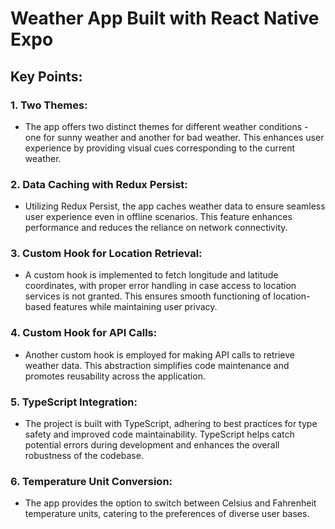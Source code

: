 # Weather App Built with React Native Expo

## Key Points:

### 1. Two Themes:
- The app offers two distinct themes for different weather conditions - one for sunny weather and another for bad weather. This enhances user experience by providing visual cues corresponding to the current weather.

### 2. Data Caching with Redux Persist:
- Utilizing Redux Persist, the app caches weather data to ensure seamless user experience even in offline scenarios. This feature enhances performance and reduces the reliance on network connectivity.

### 3. Custom Hook for Location Retrieval:
- A custom hook is implemented to fetch longitude and latitude coordinates, with proper error handling in case access to location services is not granted. This ensures smooth functioning of location-based features while maintaining user privacy.

### 4. Custom Hook for API Calls:
- Another custom hook is employed for making API calls to retrieve weather data. This abstraction simplifies code maintenance and promotes reusability across the application.

### 5. TypeScript Integration:
- The project is built with TypeScript, adhering to best practices for type safety and improved code maintainability. TypeScript helps catch potential errors during development and enhances the overall robustness of the codebase.

### 6. Temperature Unit Conversion:
- The app provides the option to switch between Celsius and Fahrenheit temperature units, catering to the preferences of diverse user bases.
